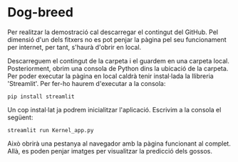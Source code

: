 # Dog-breed
Per realitzar la demostració cal descarregar el contingut del GitHub. Pel dimensió d'un dels fitxers no es pot penjar la pàgina pel seu funcionament per internet, per tant, s'haurà d'obrir en local.

Descarreguem el contingut de la carpeta i el guardem en una carpeta local. Posteriorment, obrim una consola de Python dins la ubicació de la carpeta. Per poder executar la pàgina en local caldrà tenir instal·lada la llibreria 'Streamlit'. Per fer-ho haurem d'executar a la consola:

`pip install streamlit`

Un cop instal·lat ja podrem inicialitzar l'aplicació. Escrivim a la consola el següent:

`streamlit run Kernel_app.py`

Això obrirà una pestanya al navegador amb la pàgina funcionant al complet. Allà, es poden penjar imatges per visualitzar la predicció dels gossos.
